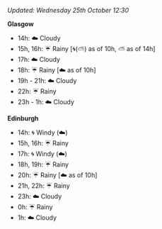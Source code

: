 *Updated: Wednesday 25th October 12:30*

**Glasgow**

* 14h: :cloud: Cloudy
* 15h, 16h: :umbrella: Rainy [:cyclone:(:partly_sunny:) as of 10h, :partly_sunny: as of 14h]
* 17h: :cloud: Cloudy
* 18h: :umbrella: Rainy [:cloud: as of 10h]
* 19h - 21h: :cloud: Cloudy
* 22h: :umbrella: Rainy
* 23h - 1h: :cloud: Cloudy

**Edinburgh**

* 14h: :cyclone: Windy (:cloud:)
* 15h, 16h: :umbrella: Rainy
* 17h: :cyclone: Windy (:cloud:)
* 18h, 19h: :umbrella: Rainy
* 20h: :umbrella: Rainy [:cloud: as of 10h]
* 21h, 22h: :umbrella: Rainy
* 23h: :cloud: Cloudy
* 0h: :umbrella: Rainy
* 1h: :cloud: Cloudy

